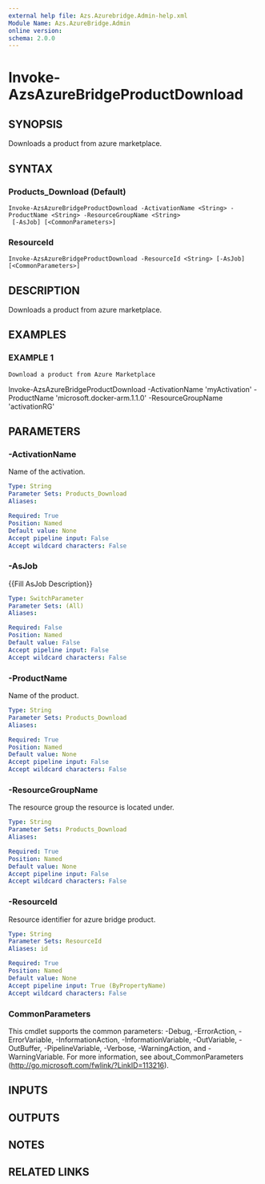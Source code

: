 ```yaml
---
external help file: Azs.Azurebridge.Admin-help.xml
Module Name: Azs.AzureBridge.Admin
online version:
schema: 2.0.0
---
```


# Invoke-AzsAzureBridgeProductDownload

## SYNOPSIS
Downloads a product from azure marketplace.

## SYNTAX

### Products_Download (Default)
```
Invoke-AzsAzureBridgeProductDownload -ActivationName <String> -ProductName <String> -ResourceGroupName <String>
 [-AsJob] [<CommonParameters>]
```

### ResourceId
```
Invoke-AzsAzureBridgeProductDownload -ResourceId <String> [-AsJob] [<CommonParameters>]
```

## DESCRIPTION
Downloads a product from azure marketplace.

## EXAMPLES

### EXAMPLE 1
```
Download a product from Azure Marketplace
```

Invoke-AzsAzureBridgeProductDownload -ActivationName 'myActivation' -ProductName 'microsoft.docker-arm.1.1.0' -ResourceGroupName 'activationRG'

## PARAMETERS

### -ActivationName
Name of the activation.

```yaml
Type: String
Parameter Sets: Products_Download
Aliases:

Required: True
Position: Named
Default value: None
Accept pipeline input: False
Accept wildcard characters: False
```

### -AsJob
{{Fill AsJob Description}}

```yaml
Type: SwitchParameter
Parameter Sets: (All)
Aliases:

Required: False
Position: Named
Default value: False
Accept pipeline input: False
Accept wildcard characters: False
```

### -ProductName
Name of the product.

```yaml
Type: String
Parameter Sets: Products_Download
Aliases:

Required: True
Position: Named
Default value: None
Accept pipeline input: False
Accept wildcard characters: False
```

### -ResourceGroupName
The resource group the resource is located under.

```yaml
Type: String
Parameter Sets: Products_Download
Aliases:

Required: True
Position: Named
Default value: None
Accept pipeline input: False
Accept wildcard characters: False
```

### -ResourceId
Resource identifier for azure bridge product.

```yaml
Type: String
Parameter Sets: ResourceId
Aliases: id

Required: True
Position: Named
Default value: None
Accept pipeline input: True (ByPropertyName)
Accept wildcard characters: False
```

### CommonParameters
This cmdlet supports the common parameters: -Debug, -ErrorAction, -ErrorVariable, -InformationAction, -InformationVariable, -OutVariable, -OutBuffer, -PipelineVariable, -Verbose, -WarningAction, and -WarningVariable. For more information, see about_CommonParameters (http://go.microsoft.com/fwlink/?LinkID=113216).

## INPUTS

## OUTPUTS

## NOTES

## RELATED LINKS
